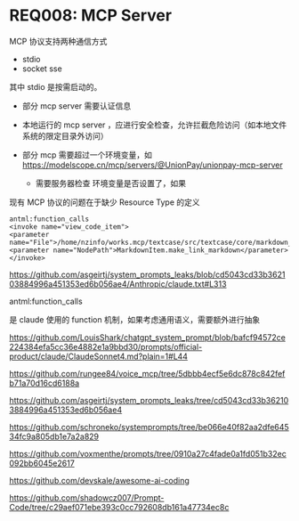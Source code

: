 # REQ008: MCP Server

MCP 协议支持两种通信方式 

- stdio
- socket sse 

其中 stdio 是按需启动的。

- 部分 mcp server 需要认证信息
- 本地运行的 mcp server ，应进行安全检查，允许拦截危险访问（如本地文件系统的限定目录外访问）
- 部分 mcp 需要超过一个环境变量，如 https://modelscope.cn/mcp/servers/@UnionPay/unionpay-mcp-server

    - 需要服务器检查 环境变量是否设置了，如果

现有 MCP 协议的问题在于缺少 Resource Type 的定义

```
antml:function_calls
<invoke name="view_code_item">
<parameter name="File">/home/nzinfo/works.mcp/textcase/src/textcase/core/markdown_item.py</parameter>
<parameter name="NodePath">MarkdownItem.make_link_markdown</parameter>
</invoke>
```

https://github.com/asgeirtj/system_prompts_leaks/blob/cd5043cd33b362103884996a451353ed6b056ae4/Anthropic/claude.txt#L313

antml:function_calls

是 claude 使用的 function 机制，如果考虑通用语义，需要额外进行抽象

https://github.com/LouisShark/chatgpt_system_prompt/blob/bafcf94572ce224384efa5cc36e4882e1a9bbd30/prompts/official-product/claude/ClaudeSonnet4.md?plain=1#L44

https://github.com/rungee84/voice_mcp/tree/5dbbb4ecf5e6dc878c842fefb71a70d16cd6188a

https://github.com/asgeirtj/system_prompts_leaks/tree/cd5043cd33b362103884996a451353ed6b056ae4

https://github.com/schroneko/systemprompts/tree/be066e40f82aa2dfe64534fc9a805db1e7a2a829

https://github.com/voxmenthe/prompts/tree/0910a27c4fade0a1fd051b32ec092bb6045e2617

https://github.com/devskale/awesome-ai-coding

https://github.com/shadowcz007/Prompt-Code/tree/c29aef071ebe393c0cc792608db161a47734ec8c


